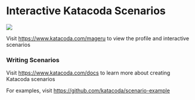 # Interactive Katacoda Scenarios

[![](http://shields.katacoda.com/katacoda/mageru/count.svg)](https://www.katacoda.com/mageru "Get your profile on Katacoda.com")

Visit https://www.katacoda.com/mageru to view the profile and interactive scenarios

### Writing Scenarios
Visit https://www.katacoda.com/docs to learn more about creating Katacoda scenarios

For examples, visit https://github.com/katacoda/scenario-example
